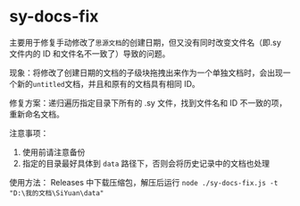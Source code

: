 # sy-docs-fix

主要用于修复手动修改了`思源文档`的创建日期，但又没有同时改变文件名（即.sy 文件内的 ID 和文件名不一致了）导致的问题。

现象：将修改了创建日期的文档的子级块拖拽出来作为一个单独文档时，会出现一个新的`untitled`文档，并且和原有的文档具有相同 ID。

修复方案：递归遍历指定目录下所有的 .sy 文件，找到文件名和 ID 不一致的项，重新命名文档。

注意事项：

1. 使用前请注意备份
2. 指定的目录最好具体到 `data` 路径下，否则会将历史记录中的文档也处理

使用方法：
Releases 中下载压缩包，解压后运行 `node ./sy-docs-fix.js -t "D:\我的文档\SiYuan\data"`
